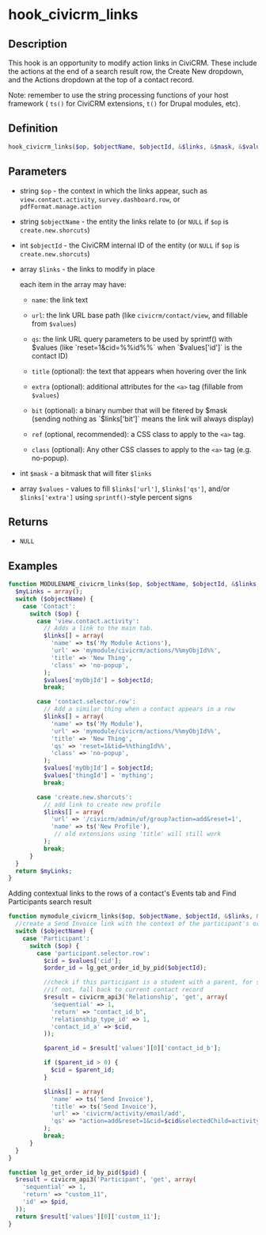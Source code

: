 # hook_civicrm_links

## Description

This hook is an opportunity to modify action links in CiviCRM.  These
include the actions at the end of a search result row, the Create New
dropdown, and the Actions dropdown at the top of a contact record.

Note: remember to use the string processing functions of your host
framework ( `ts()` for CiviCRM extensions, `t()` for Drupal modules, etc).

## Definition

```php
hook_civicrm_links($op, $objectName, $objectId, &$links, &$mask, &$values)
```

##  Parameters

-   string `$op` - the context in which the links appear, such as
    `view.contact.activity`, `survey.dashboard.row`, or
    `pdfFormat.manage.action`

-   string `$objectName` - the entity the links relate to (or `NULL` if `$op` is
    `create.new.shorcuts`)

-   int `$objectId` - the CiviCRM internal ID of the entity (or `NULL` if `$op`
    is `create.new.shorcuts`)

-   array `$links` - the links to modify in place

    each item in the array may have:

    -   `name`: the link text

    -   `url`: the link URL base path (like `civicrm/contact/view`, and
        fillable from `$values`)

    -   `qs`: the link URL query parameters to be used by sprintf() with
        $values (like `reset=1&cid=%%id%%` when `$values['id']` is the
        contact ID)

    -   `title` (optional): the text that appears when hovering over the
        link

    -   `extra` (optional): additional attributes for the `<a>` tag
        (fillable from `$values`)

    -   `bit` (optional): a binary number that will be fitered by $mask
        (sending nothing as `$links['bit']` means the link will always
        display)

    -   `ref` (optional, recommended): a CSS class to apply to the `<a>`
        tag.

    -   `class` (optional): Any other CSS classes to apply to the `<a>`
        tag (e.g. no-popup).

-   int `$mask` - a bitmask that will fiter `$links`

-   array `$values` - values to fill `$links['url']`, `$links['qs']`, and/or
    `$links['extra']` using `sprintf()`-style percent signs

## Returns

-   `NULL`

## Examples

```php
function MODULENAME_civicrm_links($op, $objectName, $objectId, &$links, &$mask, &$values) {
  $myLinks = array();
  switch ($objectName) {
    case 'Contact':
      switch ($op) {
        case 'view.contact.activity':
          // Adds a link to the main tab.
          $links[] = array(
            'name' => ts('My Module Actions'),
            'url' => 'mymodule/civicrm/actions/%%myObjId%%',
            'title' => 'New Thing',
            'class' => 'no-popup',
          );
          $values['myObjId'] = $objectId;
          break;

        case 'contact.selector.row':
          // Add a similar thing when a contact appears in a row
          $links[] = array(
            'name' => ts('My Module'),
            'url' => 'mymodule/civicrm/actions/%%myObjId%%',
            'title' => 'New Thing',
            'qs' => 'reset=1&tid=%%thingId%%',
            'class' => 'no-popup',
          );
          $values['myObjId'] = $objectId;
          $values['thingId'] = 'mything';
          break;

        case 'create.new.shorcuts':
          // add link to create new profile
          $links[] = array(
            'url' => '/civicrm/admin/uf/group?action=add&reset=1',
            'name' => ts('New Profile'),
             // old extensions using 'title' will still work
          );
          break;
      }
  }
  return $myLinks;
}
```

Adding contextual links to the rows of a contact's Events tab and Find
Participants search result

```php
function mymodule_civicrm_links($op, $objectName, $objectId, &$links, &$mask, &$values) {
  //create a Send Invoice link with the context of the participant's order ID (a custom participant field)
  switch ($objectName) {
    case 'Participant':
      switch ($op) {
        case 'participant.selector.row':
          $cid = $values['cid'];
          $order_id = lg_get_order_id_by_pid($objectId);

          //check if this participant is a student with a parent, for saving the email.
          //if not, fall back to current contact record
          $result = civicrm_api3('Relationship', 'get', array(
            'sequential' => 1,
            'return' => "contact_id_b",
            'relationship_type_id' => 1,
            'contact_id_a' => $cid,
          ));

          $parent_id = $result['values'][0]['contact_id_b'];

          if ($parent_id > 0) {
            $cid = $parent_id;
          }

          $links[] = array(
            'name' => ts('Send Invoice'),
            'title' => ts('Send Invoice'),
            'url' => 'civicrm/activity/email/add',
            'qs' => "action=add&reset=1&cid=$cid&selectedChild=activity&atype=3&order_id=$order_id",
          );
          break;
      }
  }
}

function lg_get_order_id_by_pid($pid) {
  $result = civicrm_api3('Participant', 'get', array(
    'sequential' => 1,
    'return' => "custom_11",
    'id' => $pid,
  ));
  return $result['values'][0]['custom_11'];
}
```
